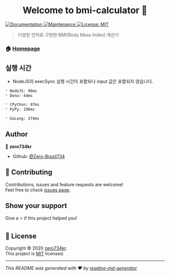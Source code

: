 <h1 align="center">Welcome to bmi-calculator 👋</h1>
<p>
  <a href="https://github.com/Zero-Brazil734/bmi-calculator#readme" target="_blank">
    <img alt="Documentation" src="https://img.shields.io/badge/documentation-yes-brightgreen.svg" />
  </a>
  <a href="https://github.com/Zero-Brazil734/bmi-calculator/graphs/commit-activity" target="_blank">
    <img alt="Maintenance" src="https://img.shields.io/badge/Maintained%3F-yes-green.svg" />
  </a>
  <a href="https://github.com/Zero-Brazil734/bmi-calculator/blob/master/LICENSE" target="_blank">
    <img alt="License: MIT" src="https://img.shields.io/github/license/Zero-Brazil734/bmi-calculator" />
  </a>
</p>

> 다양한 언어로 구현한 BMI(Body Mass Index) 계산기

### 🏠 [Homepage](https://github.com/Zero-Brazil734/bmi-calculator#readme)

## 실행 시간

* NodeJS의 execSync 실행 시간이 포함되나 input 값은 포함되지 않습니다.

```md
* NodeJS: 98ms
* Deno: 44ms

* CPython: 97ms
* PyPy: 196ms

* GoLang: 374ms
```

## Author

👤 **zero734kr**

* Github: [@Zero-Brazil734](https://github.com/Zero-Brazil734)

## 🤝 Contributing

Contributions, issues and feature requests are welcome!<br />Feel free to check [issues page](https://github.com/Zero-Brazil734/bmi-calculator/issues). 

## Show your support

Give a ⭐️ if this project helped you!

## 📝 License

Copyright © 2020 [zero734kr](https://github.com/Zero-Brazil734).<br />
This project is [MIT](https://github.com/Zero-Brazil734/bmi-calculator/blob/master/LICENSE) licensed.

***
_This README was generated with ❤️ by [readme-md-generator](https://github.com/kefranabg/readme-md-generator)_